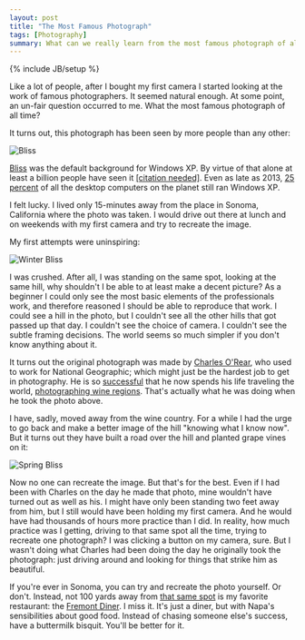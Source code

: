 ```yaml
---
layout: post
title: "The Most Famous Photograph"
tags: [Photography]
summary: What can we really learn from the most famous photograph of all time?
---
```

{% include JB/setup %}

Like a lot of people, after I bought my first camera I started looking at the work of famous photographers. It seemed natural enough. At some point, an un-fair question occurred to me. What the most famous photograph of all time?

It turns out, this photograph has been seen by more people than any other:

![Bliss](https://upload.wikimedia.org/wikipedia/en/7/7d/Bliss.png)

[Bliss](https://en.wikipedia.org/wiki/Bliss_%28image%29) was the default background for Windows XP. By virtue of that alone at least a billion people have seen it [[citation needed]](https://xkcd.com/285/). Even as late as 2013, [25 percent](http://www.zdnet.com/article/how-long-before-microsoft-windows-xp-disappears/) of all the desktop computers on the planet still ran Windows XP.

I felt lucky. I lived only 15-minutes away from the place in Sonoma, California where the photo was taken. I would drive out there at lunch and on weekends with my first camera and try to recreate the image.

My first attempts were uninspiring:

<img src="https://c2.staticflickr.com/6/5546/12732868423_07086b58e3_n.jpg"
srcset="https://c2.staticflickr.com/6/5546/12732868423_07086b58e3_m.jpg 240w,
https://c2.staticflickr.com/6/5546/12732868423_07086b58e3_n.jpg 320w,
https://c2.staticflickr.com/6/5546/12732868423_07086b58e3.jpg 500w,
https://c2.staticflickr.com/6/5546/12732868423_07086b58e3_z.jpg 640w" 
sizes="(max-width: 38em) 100vw, 50vw"
alt="Winter Bliss">

I was crushed. After all, I was standing on the same spot, looking at the same hill, why shouldn't I be able to at least make a decent picture? As a beginner I could only see the most basic elements of the professionals work, and therefore reasoned I should be able to reproduce that work. I could see a hill in the photo, but I couldn't see all the other hills that got passed up that day. I couldn't see the choice of camera. I couldn't see the subtle framing decisions. The world seems so much simpler if you don't know anything about it.

It turns out the original photograph was made by [Charles O'Rear](https://en.wikipedia.org/wiki/Charles_O%27Rear), who used to work for National Geographic; which might just be the hardest job to get in photography. He is so [successful](http://www.cnet.com/au/news/its-bliss-behind-the-iconic-windows-xp-photo/) that he now spends his life traveling the world, [photographing wine regions](http://framework.latimes.com/2014/05/30/charles-orears-road-to-bliss/#/0). That's actually what he was doing when he took the photo above.

I have, sadly, moved away from the wine country. For a while I had the urge to go back and make a better image of the hill "knowing what I know now". But it turns out they have built a road over the hill and planted grape vines on it:

<img src="https://c2.staticflickr.com/4/3785/13679181035_08dcf77519_n.jpg"
srcset="https://c2.staticflickr.com/4/3785/13679181035_08dcf77519_m.jpg 240w,
https://c2.staticflickr.com/4/3785/13679181035_08dcf77519_n.jpg 320w,
https://c2.staticflickr.com/4/3785/13679181035_08dcf77519.jpg 500w,
https://c2.staticflickr.com/4/3785/13679181035_08dcf77519_z.jpg 640w"
sizes="(max-width: 38em) 100vw, 50vw"
alt="Spring Bliss">

Now no one can recreate the image. But that's for the best. Even if I had been with Charles on the day he made that photo, mine wouldn't have turned out as well as his. I might have only been standing two feet away from him, but I still would have been holding my first camera. And he would have had thousands of hours more practice than I did. In reality, how much practice was I getting, driving to that same spot all the time, trying to recreate one photograph? I was clicking a button on my camera, sure. But I wasn't doing what Charles had been doing the day he originally took the photograph: just driving around and looking for things that strike him as beautiful.

If you're ever in Sonoma, you can try and recreate the photo yourself. Or don't. Instead, not 100 yards away from [that same spot](https://tools.wmflabs.org/geohack/geohack.php?pagename=Bliss_%28image%29&params=38_15_00.5_N_122_24_38.9_W_region:NL_type:landmark) is my favorite restaurant: the [Fremont Diner](http://www.yelp.com/biz/the-fremont-diner-sonoma). I miss it. It's just a diner, but with Napa's sensibilities about good food. Instead of chasing someone else's success, have a buttermilk bisquit. You'll be better for it.
